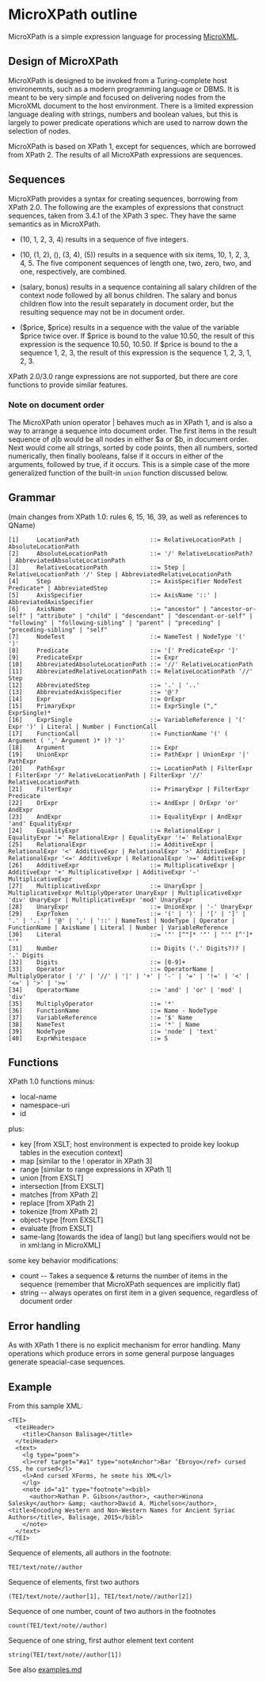 # MicroXPath outline

MicroXPath is a simple expression language for processing [MicroXML](https://www.w3.org/community/microxml/).

## Design of MicroXPath

MicroXPath is designed to be invoked from a Turing-complete host environemnts, such as a modern programming language or DBMS. It is meant to be very simple and focused on delivering nodes from the MicroXML document to the host environment. There is a limited expression language dealing with strings, numbers and boolean values, but this is largely to power predicate operations which are used to narrow down the selection of nodes.

MicroXPath is based on XPath 1, except for sequences, which are borrowed from XPath 2. The results of all MicroXPath expressions are sequences.

## Sequences

MicroXPath provides a syntax for creating sequences, borrowing from XPath 2.0. The following are the examples of expressions that construct sequences, taken from 3.4.1 of the XPath 3 spec. They have the same semantics as in MicroXPath.

* (10, 1, 2, 3, 4) results in a sequence of five integers.

* (10, (1, 2), (), (3, 4), (5)) results in a sequence with six items, 10, 1, 2, 3, 4, 5. The five component sequences of length one, two, zero, two, and one, respectively, are combined.

* (salary, bonus) results in a sequence containing all salary children of the context node followed by all bonus children. The salary and bonus children flow into the result separately in document order, but the resulting sequence may not be in document order.

* ($price, $price) results in a sequence with the value of the variable $price twice over. If $price is bound to the value 10.50, the result of this expression is the sequence 10.50, 10.50. If $price is bound to the a sequence 1, 2, 3, the result of this expression is the sequence 1, 2, 3, 1, 2, 3.

XPath 2.0/3.0 range expressions are not supported, but there are core functions to provide similar features.

### Note on document order

The MicroXPath union operator | behaves much as in XPath 1, and is also a way to arrange a sequence into document order. The first items in the result sequence of $a|$b would be all nodes in either $a or $b, in document order. Next would come all strings, sorted by code points, then all numbers, sorted numerically, then finally booleans, false if it occurs in either of the arguments, followed by true, if it occurs. This is a simple case of the more generalized function of the built-in `union` function discussed below.

## Grammar

(main changes from XPath 1.0: rules 6, 15, 16, 39, as well as references to QName)

	[1]		LocationPath					::= RelativeLocationPath | AbsoluteLocationPath	
	[2]		AbsoluteLocationPath			::= '/' RelativeLocationPath? | AbbreviatedAbsoluteLocationPath	
	[3]		RelativeLocationPath			::=	Step | RelativeLocationPath '/' Step | AbbreviatedRelativeLocationPath
	[4]		Step							::=	AxisSpecifier NodeTest Predicate* | AbbreviatedStep	
	[5]		AxisSpecifier					::=	AxisName '::' | AbbreviatedAxisSpecifier
	[6]		AxisName						::=	"ancestor" | "ancestor-or-self" | "attribute" | "child" | "descendant" | "descendant-or-self" | "following" | "following-sibling" | "parent" | "preceding" | "preceding-sibling" | "self"
	[7]		NodeTest						::=	NameTest | NodeType '(' ')'
	[8]		Predicate						::=	'[' PredicateExpr ']'
	[9]		PredicateExpr					::=	Expr
	[10]	AbbreviatedAbsoluteLocationPath	::=	'//' RelativeLocationPath	
	[11]	AbbreviatedRelativeLocationPath	::=	RelativeLocationPath '//' Step	
	[12]	AbbreviatedStep					::=	'.' | '..'
	[13]	AbbreviatedAxisSpecifier		::=	'@'?
	[14]	Expr							::=	OrExpr
	[15]	PrimaryExpr						::=	ExprSingle ("," ExprSingle)*
	[16]	ExprSingle						::=	VariableReference | '(' Expr ')' | Literal | Number | FunctionCall
	[17]	FunctionCall					::=	FunctionName '(' ( Argument ( ',' Argument )* )? ')'	
	[18]	Argument						::=	Expr
	[19]	UnionExpr						::=	PathExpr | UnionExpr '|' PathExpr
	[20]	PathExpr						::=	LocationPath | FilterExpr | FilterExpr '/' RelativeLocationPath | FilterExpr '//' RelativeLocationPath
	[21]	FilterExpr						::=	PrimaryExpr | FilterExpr Predicate
	[22]	OrExpr							::=	AndExpr | OrExpr 'or' AndExpr
	[23]	AndExpr							::=	EqualityExpr | AndExpr 'and' EqualityExpr
	[24]	EqualityExpr					::=	RelationalExpr | EqualityExpr '=' RelationalExpr | EqualityExpr '!=' RelationalExpr
	[25]	RelationalExpr					::=	AdditiveExpr | RelationalExpr '<' AdditiveExpr | RelationalExpr '>' AdditiveExpr | RelationalExpr '<=' AdditiveExpr | RelationalExpr '>=' AdditiveExpr
	[26]	AdditiveExpr					::=	MultiplicativeExpr | AdditiveExpr '+' MultiplicativeExpr | AdditiveExpr '-' MultiplicativeExpr
	[27]	MultiplicativeExpr				::=	UnaryExpr | MultiplicativeExpr MultiplyOperator UnaryExpr | MultiplicativeExpr 'div' UnaryExpr | MultiplicativeExpr 'mod' UnaryExpr
	[28]	UnaryExpr						::=	UnionExpr | '-' UnaryExpr
	[29]	ExprToken						::=	'(' | ')' | '[' | ']' | '.' | '..' | '@' | ',' | '::' | NameTest | NodeType | Operator | FunctionName | AxisName | Literal | Number | VariableReference
	[30]	Literal							::=	'"' [^"]* '"' | "'" [^']* "'"
	[31]	Number							::=	Digits ('.' Digits?)? | '.' Digits
	[32]	Digits							::=	[0-9]+
	[33]	Operator						::=	OperatorName | MultiplyOperator | '/' | '//' | '|' | '+' | '-' | '=' | '!=' | '<' | '<=' | '>' | '>='
	[34]	OperatorName					::=	'and' | 'or' | 'mod' | 'div'
	[35]	MultiplyOperator				::=	'*'
	[36]	FunctionName					::=	Name - NodeType
	[37]	VariableReference				::=	'$' Name
	[38]	NameTest						::=	'*' | Name
	[39]	NodeType						::=	'node' | 'text'
	[40]	ExprWhitespace					::=	S

## Functions

XPath 1.0 functions minus:

* local-name
* namespace-uri
* id

plus:

* key [from XSLT; host environment is expected to proide key lookup tables in the execution context]
* map [similar to the ! operator in XPath 3]
* range [similar to range expressions in XPath 1]
* union [from EXSLT]
* intersection [from EXSLT]
* matches [from XPath 2]
* replace [from XPath 2]
* tokenize [from XPath 2]
* object-type [from EXSLT]
* evaluate [from EXSLT]
* same-lang [towards the idea of lang() but lang specifiers would not be in xml:lang in MicroXML]

some key behavior modifications:

* count -- Takes a sequence & returns the number of items in the sequence (remember that MicroXPath sequences are implicitly flat)
* string -- always operates on first item in a given sequence, regardless of document order

## Error handling

As with XPath 1 there is no explicit mechanism for error handling. Many operations which produce errors in some general purpose languages generate speacial-case sequences.

## Example

From this sample XML:

    <TEI>
      <teiHeader>
        <title>Chanson Balisage</title>
      </teiHeader>
      <text>
        <lg type="poem">
        <l><ref target="#a1" type="noteAnchor">Bar ‘Ebroyo</ref> cursed CSS, he cursed</l>
        <l>And cursed XForms, he smote his XML</l>
        </lg>
        <note id="a1" type="footnote"><bibl>
          <author>Nathan P. Gibson</author>, <author>Winona Salesky</author> &amp; <author>David A. Michelson</author>, <title>Encoding Western and Non-Western Names for Ancient Syriac Authors</title>, Balisage, 2015</bibl>
        </note>
      </text>
    </TEI>

Sequence of elements, all authors in the footnote:

    TEI/text/note//author

Sequence of elements, first two authors

    (TEI/text/note//author[1], TEI/text/note//author[2])

Sequence of one number, count of two authors in the footnotes

    count(TEI/text/note//author)

Sequence of one string, first author element text content

    string(TEI/text/note//author[1])

See also [examples.md](https://github.com/uogbuji/MicroXPath/blob/master/examples.md)

